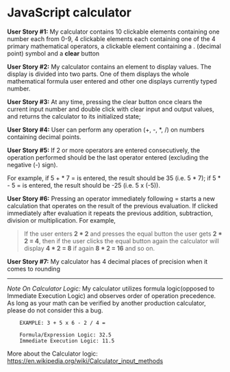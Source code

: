 # JavaScript calculator

**User Story #1:** My calculator contains 10 clickable elements containing one number each from 0-9, 4 clickable elements each containing one of the 4 primary mathematical operators, a clickable element containing a . (decimal point) symbol and a **clear** button


**User Story #2:** My calculator contains an element to display values. The display is divided into two parts. One of them displays the whole mathematical formula user entered and other one displays currently typed number.

**User Story #3:** At any time, pressing the clear button once clears the current input number and double click with clear input and output values, and returns the calculator to its initialized state;

**User Story #4:** User can perform any operation (+, -, *, /) on numbers containing decimal points.

**User Story #5:** If 2 or more operators are entered consecutively, the operation performed should be the last operator entered (excluding the negative (-) sign). 

 For example, if 5 + * 7 = is entered, the result should be 35 (i.e. 5 * 7); if 5 * - 5 = is entered, the result should be -25 (i.e. 5 x (-5)).

**User Story #6:** Pressing an operator immediately following = starts a new calculation that operates on the result of the previous evaluation. If clicked immediately after evaluation it repeats the previous addition, subtraction, division or multiplication. For example,
> If the user enters **2 * 2** and presses the equal button the user gets **2 * 2 = 4**, then if the user clicks the equal button again the calculator will display **4 * 2 = 8** if again **8 * 2 = 16** and so on.

**User Story #7:** My calculator has 4 decimal places of precision when it comes to rounding

---
*Note On Calculator Logic:* My calculator utilizes formula logic(opposed to Immediate Execution Logic) and observes order of operation precedence. As long as your math can be verified by another production calculator, please do not consider this a bug.

        EXAMPLE: 3 + 5 x 6 - 2 / 4 =

        Formula/Expression Logic: 32.5
        Immediate Execution Logic: 11.5

More about the Calculator logic: https://en.wikipedia.org/wiki/Calculator_input_methods



